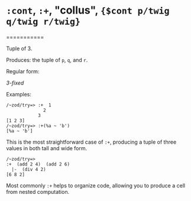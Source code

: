 # `:cont`, `:+`, "collus", `{$cont p/twig q/twig r/twig}`
===========

Tuple of 3.

Produces: the tuple of `p`, `q`, and `r`.

Regular form:

*3-fixed*

Examples:

    /~zod/try=> :+  1
                  2
                3
    [1 2 3]
    /~zod/try=> :+(%a ~ 'b')
    [%a ~ 'b']

This is the most straightforward case of `:+`, producing a tuple of three
values in both tall and wide form.

    /~zod/try=> 
    :+  (add 2 4)  (add 2 6)
      |-  (div 4 2)
    [6 8 2]

Most commonly `:+` helps to organize code, allowing you to produce a
cell from nested computation.
